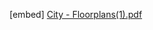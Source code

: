 [embed] [City - Floorplans(1).pdf](https://github.com/RiseUpRealty/Delisle-ONE/files/6380385/City.-.Floorplans.1.pdf)

